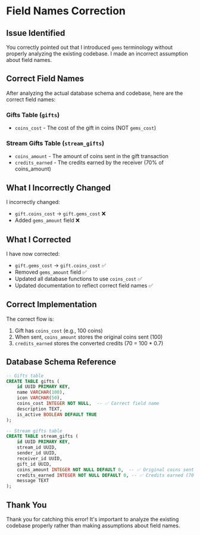 # Field Names Correction

## Issue Identified

You correctly pointed out that I introduced `gems` terminology without properly analyzing the existing codebase. I made an incorrect assumption about field names.

## Correct Field Names

After analyzing the actual database schema and codebase, here are the correct field names:

### Gifts Table (`gifts`)
- `coins_cost` - The cost of the gift in coins (NOT `gems_cost`)

### Stream Gifts Table (`stream_gifts`)
- `coins_amount` - The amount of coins sent in the gift transaction
- `credits_earned` - The credits earned by the receiver (70% of coins_amount)

## What I Incorrectly Changed

I incorrectly changed:
- `gift.coins_cost` → `gift.gems_cost` ❌
- Added `gems_amount` field ❌

## What I Corrected

I have now corrected:
- `gift.gems_cost` → `gift.coins_cost` ✅
- Removed `gems_amount` field ✅
- Updated all database functions to use `coins_cost` ✅
- Updated documentation to reflect correct field names ✅

## Correct Implementation

The correct flow is:
1. Gift has `coins_cost` (e.g., 100 coins)
2. When sent, `coins_amount` stores the original coins sent (100)
3. `credits_earned` stores the converted credits (70 = 100 * 0.7)

## Database Schema Reference

```sql
-- Gifts table
CREATE TABLE gifts (
    id UUID PRIMARY KEY,
    name VARCHAR(100),
    icon VARCHAR(50),
    coins_cost INTEGER NOT NULL,  -- ✅ Correct field name
    description TEXT,
    is_active BOOLEAN DEFAULT TRUE
);

-- Stream gifts table
CREATE TABLE stream_gifts (
    id UUID PRIMARY KEY,
    stream_id UUID,
    sender_id UUID,
    receiver_id UUID,
    gift_id UUID,
    coins_amount INTEGER NOT NULL DEFAULT 0,  -- ✅ Original coins sent
    credits_earned INTEGER NOT NULL DEFAULT 0, -- ✅ Credits earned (70% conversion)
    message TEXT
);
```

## Thank You

Thank you for catching this error! It's important to analyze the existing codebase properly rather than making assumptions about field names.
